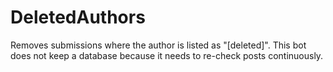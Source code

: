 DeletedAuthors
==========

Removes submissions where the author is listed as "[deleted]". This bot does not keep a database because it needs to re-check posts continuously.